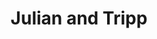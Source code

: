 ---
title: Julian and Tripp
address: 1298 Tripp Ave, San Jose, CA 95116
developer: ROYGBIV
municipality: San Jose
units: 913
phase: Approved
permits:
    H21-050:
        status: Approved
        initial_date:
        final_date:
        apn: []
        address:
        description: Site Development Permit to allow the demolition of four residential buildings (a 12-unit multifamily residential building, a 28-unit multifamily residential building, and two single-family residences) totaling 42 units, the removal of 10 trees (two ordinance-size and eight non-ordinance-size), and the construction of a six-story mixed-use building with up to 235 units (100% affordable) and approximately 820 square feet of commercial space and associated basement garage parking, landscaping, and amenities, located on an approximately 1.49-gross-acre site. The project utilizes the State Density Bonus Law for its parking ratio and to exceed the allowed height, and State Density Bonus Law provisions are granted, including one waiver (unlimited density) and four concessions (floor area ratio, building stepdowns, minimum width of private open space, common open space).
        names:
    H22-012:
        status: Approved
        initial_date:
        final_date:
        apn: []
        address:
        description: Site Development Permit to allow the removal of five ordinance-size trees, and the construction of four, ten-story mixed-use buildings with a combined total of up to 633 units (20% affordable (127 units) deed-restricted units) and approximately 11,437 square feet of commercial space with associated parking and landscaping, located on an approximately 2.79-gross-acre site. The project utilizes the State Density Bonus Law parking ratio, and State Density Bonus Law provisions are granted, including two waivers (commercial floor area ratio, orientation of residential units along Five Wounds Trail) and two concessions (maximum height, vehicle parking).
        names:
    PRE23-00139:
        status: Approved
        initial_date:
        final_date:
        apn: []
        address:
        description: Site Development Permit to allow the removal of 11 trees (one ordinance-size and 10 non-ordinance-size) and the construction of a six-story mixed-use building with up to 45 units (100% affordable) and approximately 2,454 square feet of commercial space with associated parking and landscaping, located on an approximately 0.52-gross-acre site. The project utilizes the State Density Bonus Law to exceed the allowed height, and State Density Bonus Law provisions are granted, including three concessions (requirements for commercial space, building stepdowns, and common open space).
        names:
geometry: [37.353306691715616, -121.87000956674254]
published: True
---